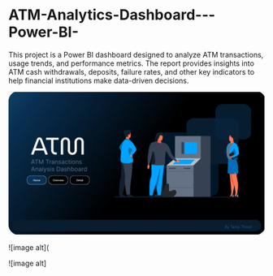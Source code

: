 # ATM-Analytics-Dashboard---Power-BI-
This project is a Power BI dashboard designed to analyze ATM transactions, usage trends, and performance metrics. The report provides insights into ATM cash withdrawals, deposits, failure rates, and other key indicators to help financial institutions make data-driven decisions.

![image alt](https://github.com/Tanvi-1306/ATM-Analytics-Dashboard---Power-BI-/blob/d1c7d1474cf7a449ce4bf97cadb0115c73dc5618/Screenshot%20(76).png)

![image alt](

![image alt]
